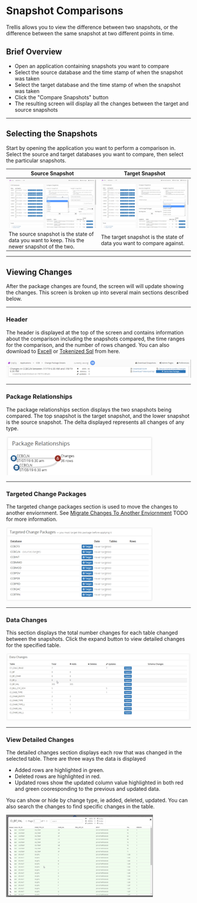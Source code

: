 # Snapshot Comparisons
Trellis allows you to view the difference between two snapshots, or the difference between the same snapshot at two different points in time.

## Brief Overview
* Open an application containing snapshots you want to compare
* Select the source database and the time stamp of when the snapshot was taken
* Select the target database and the time stamp of when the snapshot was taken
* Click the "Compare Snapshots" button
* The resulting screen will display all the changes between the target and source snapshots

---
## Selecting the Snapshots
Start by opening the application you want to perform a comparison in. 
Select the source and target databases you want to compare, then select the particular snapshots.

| Source Snapshot | Target Snapshot |
| --- | --- |
| <img src="Media/Compare-Snapshots.png"> | <img src="Media/Compare-Snapshots-Target.png"> | 
| The source snapshot is the state of data you want to keep. This the newer snapshot of the two. | The target snapshot is the state of data you want to compare against. |

---
## Viewing Changes
After the package changes are found, the screen will will update showing the changes. This screen is broken up into several main sections described below.

---
### Header
The header is displayed at the top of the screen and contains information about the comparison including the snapshots compared, the time ranges for the comparison, and the number of rows changed. You can also download to [Excell](Download-as-Excell.md) or [Tokenized Sql](Download-Tokenized-Sql.md) from here.

<img src="Media/Compare-Snapshots-Header.png">

---
### Package Relationships
The package relationships section displays the two snapshots being compared. The top snapshot is the target snapshot, and the lower snapshot is the source snapshot. The delta displayed represents all changes of any type.

<img src="Media/Compare-Snapshots-Package-Relationships.png" width="400">

---
### Targeted Change Packages
The targeted change packages section is used to move the changes to another enviornment. See [Migrate Changes To Another Enviornment](Migrate/Migrate-Changed-Packages.md#Migrating-Changes-to-Another-Environment) TODO for more information.

<img src="Media/Compare-Snapshots-Targeted-Packages.png" width="400">

---
### Data Changes
This section displays the total number changes for each table changed between the snapshots. Click the expand button to view detailed changes for the specified table.

<img src="Media/Compare-Snapshots-Data-Changes.png" width="600">

---
### View Detailed Changes 
The detailed changes section displays each row that was changed in the selected table. There are three ways the data is displayed
* Added rows are highlighted in green. 
* Deleted rows are highlighted in red. 
* Updated rows show the updated column value highlighted in both red and green cooresponding to the previous and updated data.
  
You can show or hide by change type, ie added, deleted, updated. You can also search the changes to find specific changes in the table. 

<img src="Media/Compare-Snapshots-Expanded-Changes.png" width="400">